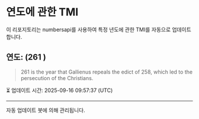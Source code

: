 
# 연도에 관한 TMI

이 리포지토리는 numbersapi를 사용하여 특정 년도에 관한 TMI를 자동으로 업데이트합니다.

## 연도: (261 )
> 261 is the year that Gallienus repeals the edict of 258, which led to the persecution of the Christians.

⏳ 업데이트 시간: 2025-09-16 09:57:37 (UTC)

---
자동 업데이트 봇에 의해 관리됩니다.
